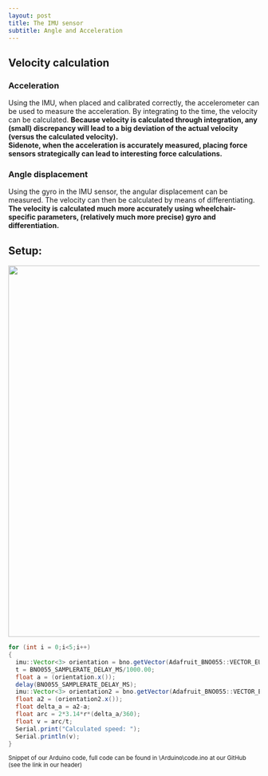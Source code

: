```yaml
---
layout: post
title: The IMU sensor
subtitle: Angle and Acceleration
---
```


## Velocity calculation
### Acceleration
Using the IMU, when placed and calibrated correctly, the accelerometer can be used to measure the acceleration. By integrating to the time, the velocity can be calculated.
<b>Because velocity is calculated through integration, any (small) discrepancy will lead to a big deviation of the actual velocity (versus the calculated velocity). <br>
Sidenote, when the acceleration is accurately measured, placing force sensors strategically can lead to interesting force calculations.</b>

### Angle displacement
Using the gyro in the IMU sensor, the angular displacement can be measured. The velocity can then be calculated by means of differentiating.
<b>The velocity is calculated much more accurately using wheelchair-specific parameters, (relatively much more precise) gyro and differentiation.</b>

## Setup:
<img src="\Fitnesswheelchair\img\arduinononono.png" width="745">

```java
for (int i = 0;i<5;i++)
{
  imu::Vector<3> orientation = bno.getVector(Adafruit_BNO055::VECTOR_EULER);
  t = BNO055_SAMPLERATE_DELAY_MS/1000.00;
  float a = (orientation.x());
  delay(BNO055_SAMPLERATE_DELAY_MS);
  imu::Vector<3> orientation2 = bno.getVector(Adafruit_BNO055::VECTOR_EULER);
  float a2 = (orientation2.x());
  float delta_a = a2-a;
  float arc = 2*3.14*r*(delta_a/360);
  float v = arc/t;
  Serial.print("Calculated speed: ");
  Serial.println(v);
}
```
<sup>Snippet of our Arduino code, full code can be found in \Arduino\code.ino at our GitHub (see the link in our header)</sup>
